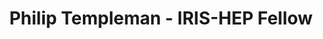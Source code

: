 ---
layout: fellow
pagetype: fellow
shortname: ptemplem
permalink: /fellows/ptemplem.html
fellow-name: Philip Templeman
title: Philip Templeman - IRIS-HEP Fellow
active: False
dates:
  start: 2022-05-31
  end: 2022-08-19
photo: /assets/images/team/fellows-2022/Philip-Templeman.jpg
institution: University of Notre Dame
e-mail: ptemplem@nd.edu
project_title: Prototyping an Analysis Workflow for MINERvA
project_goal: >
    My project aims to improve analysis preservation of the Pion Analysis for the MINERvA experiment by creating a workflow that is re-executable in REANA. The goal of this is both to improve replicability and to provide a starting point for future MINERvA analyses.
mentors:
  - Kyle Cranmer (University of Wisconsin–Madison)
  - Matthew Feickert (University of Illinois at Urbana-Champaign)
  - Abe Megahed (University of Wisconsin–Madison)

proposal: /assets/pdf/fellows-2022/042-proposal-Philip-Templeman.pdf
presentations:
  - title: "Prototyping a REANA workflow for MINERvA"
    date: 2022-06-13
    url: https://indico.cern.ch/event/1155137/#sc-1-9-philip-templeman-protot
    meeting: IRIS-HEP Fellows Introductory Presentations
    meetingurl: https://indico.cern.ch/event/1155137/
    recordingurl: https://www.youtube.com/watch?v=qgqQo_05rRo&t=2103s
    location: Virtual
    focus-area: as
    project:

  - title: "Prototyping a REANA workflow for MINERvA"
    date: 2022-09-21
    url: https://indico.cern.ch/event/1195271/contributions/5056115/
    meeting: IRIS-HEP Fellows Presentations 2022
    meetingurl: https://indico.cern.ch/event/1195271/
    recordingurl: https://youtu.be/H8mwFxK7sos&t=4327s
    location: Virtual
    focus-area: as
    project:
current_status: >
  <strong>August 2022</strong> - Physics Lab TA at University of Notre Dame
github-username: ptemplem
linkedin-profile: https://www.linkedin.com/in/philip-templeman-2b3196257
---